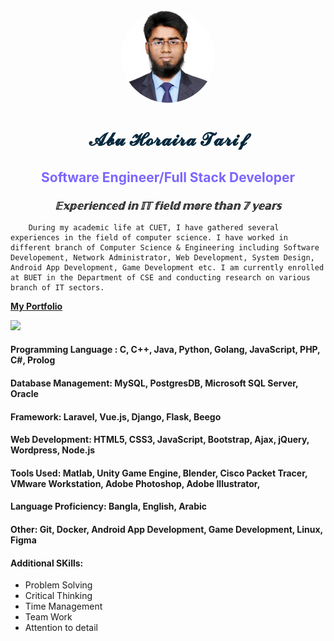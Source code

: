
<p align="center"><img src="assets/images/bg/person.jpg" alt="Abu Horaira Tarif" width="150" height="150" style="border-radius:100%; 
"></p>

<h1 align= "center" style="color:#06283D;">𝓐𝓫𝓾 𝓗𝓸𝓻𝓪𝓲𝓻𝓪 𝓣𝓪𝓻𝓲𝓯</h1>
<h2 align= "center" style="color:#7B66FF; "><strong>Software Engineer/Full Stack Developer</strong></h2>
<h3 align= "center"><em>𝔼𝕩𝕡𝕖𝕣𝕚𝕖𝕟𝕔𝕖𝕕 𝕚𝕟 𝕀𝕋 𝕗𝕚𝕖𝕝𝕕 𝕞𝕠𝕣𝕖 𝕥𝕙𝕒𝕟 𝟟 𝕪𝕖𝕒𝕣𝕤</em></h3>

```
    During my academic life at CUET, I have gathered several experiences in the field of computer science. I have worked in different branch of Computer Science & Engineering including Software Developement, Network Administrator, Web Development, System Design, Android App Development, Game Development etc. I am currently enrolled at BUET in the Department of CSE and conducting research on various branch of IT sectors.
```

**[My Portfolio](https://abuhorairatarif.github.io)**

![](https://komarev.com/ghpvc/?username=AbuHorairaTarif&color=green)
#### **Programming Language :** C, C++, Java, Python, Golang, JavaScript, PHP, C#, Prolog
#### **Database Management:** MySQL, PostgresDB, Microsoft SQL Server, Oracle
#### **Framework:** Laravel, Vue.js, Django, Flask, Beego
#### **Web Development:** HTML5, CSS3, JavaScript, Bootstrap, Ajax, jQuery, Wordpress, Node.js
#### **Tools Used:** Matlab, Unity Game Engine, Blender, Cisco Packet Tracer, VMware Workstation, Adobe Photoshop, Adobe Illustrator,
#### **Language Proficiency:** Bangla, English, Arabic
#### **Other:** Git, Docker, Android App Development, Game Development, Linux, Figma
#### **Additional SKills:**
<ul>
<li>Problem Solving</li>
<li>Critical Thinking</li>
<li>Time Management</li>
<li>Team Work</li>
<li>Attention to detail</li>
</ul>
